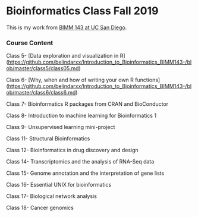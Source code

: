 # Bioinformatics Class Fall 2019

This is my work from [BIMM 143 at UC San Diego](https://bioboot.github.io/bimm143_F19/).

### Course Content

Class 5- [Data exploration and visualization in R] (https://github.com/belindarxx/Introduction_to_Bioinformatics_BIMM143-/blob/master/class5/class05.md)

Class 6- [Why, when and how of writing your own R functions] (https://github.com/belindarxx/Introduction_to_Bioinformatics_BIMM143-/blob/master/class6/class6.md)

Class 7- Bioinformatics R packages from CRAN and BioConductor

Class 8- Introduction to machine learning for Bioinformatics 1

Class 9- Unsupervised learning mini-project

Class 11- Structural Bioinformatics

Class 12- Bioinformatics in drug discovery and design

Class 14- Transcriptomics and the analysis of RNA-Seq data

Class 15- Genome annotation and the interpretation of gene lists

Class 16- Essential UNIX for bioinformatics

Class 17- Biological network analysis

Class 18- Cancer genomics

